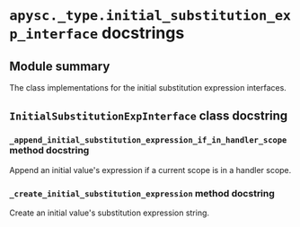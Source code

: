 # `apysc._type.initial_substitution_exp_interface` docstrings

## Module summary

The class implementations for the initial substitution expression interfaces.

## `InitialSubstitutionExpInterface` class docstring

### `_append_initial_substitution_expression_if_in_handler_scope` method docstring

Append an initial value's expression if a current scope is in a handler scope.

### `_create_initial_substitution_expression` method docstring

Create an initial value's substitution expression string.